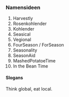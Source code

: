 ### Namensideen
1. Harvestly
2. Rosenkohlender
3. Kohlender
4. Seasical
5. Vegional 
6. FourSeason / ForSeason
7. Seasonality
8. SeasonAid
9. MashedPotatoeTime
10. In the Bean Time

#### Slogans

Think global, eat local. 
